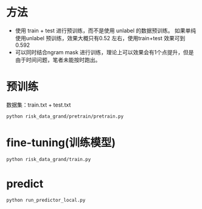 <!--
 * @Author: LawsonAbs
 * @Date: 2021-09-04 22:07:40
 * @LastEditTime: 2021-09-22 11:03:59
 * @FilePath: /daguan/README.md
-->
# 方法
- 使用 train + test 进行预训练，而不是使用 unlabel 的数据预训练。
如果单纯使用unlabel 预训练，效果大概只有0.52 左右，使用train+test 效果可到0.592
- 可以同时结合ngram mask 进行训练，理论上可以效果会有1个点提升，但是由于时间问题，笔者未能按时跑出。



# 预训练

数据集：train.txt + test.txt 

```sh
python risk_data_grand/pretrain/pretrain.py
```

# fine-tuning(训练模型)

```sh
python risk_data_grand/train.py 
```

# predict

```sh
python run_predictor_local.py
```